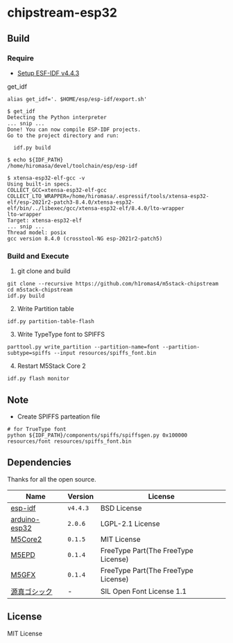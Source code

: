 # chipstream-esp32

## Build

### Require

- [Setup ESF-IDF v4.4.3](https://docs.espressif.com/projects/esp-idf/en/v4.4.3/esp32/get-started/index.html#installation-step-by-step)

get_idf

```
alias get_idf='. $HOME/esp/esp-idf/export.sh'
```

```
$ get_idf
Detecting the Python interpreter
... snip ...
Done! You can now compile ESP-IDF projects.
Go to the project directory and run:

  idf.py build

$ echo ${IDF_PATH}
/home/hiromasa/devel/toolchain/esp/esp-idf

$ xtensa-esp32-elf-gcc -v
Using built-in specs.
COLLECT_GCC=xtensa-esp32-elf-gcc
COLLECT_LTO_WRAPPER=/home/hiromasa/.espressif/tools/xtensa-esp32-elf/esp-2021r2-patch3-8.4.0/xtensa-esp32-elf/bin/../libexec/gcc/xtensa-esp32-elf/8.4.0/lto-wrapper
lto-wrapper
Target: xtensa-esp32-elf
... snip ...
Thread model: posix
gcc version 8.4.0 (crosstool-NG esp-2021r2-patch5)
```

### Build and Execute

1. git clone and build

```
git clone --recursive https://github.com/h1romas4/m5stack-chipstream
cd m5stack-chipstream
idf.py build
```

2. Write Partition table

```
idf.py partition-table-flash
```

3. Write TypeType font to SPIFFS

```
parttool.py write_partition --partition-name=font --partition-subtype=spiffs --input resources/spiffs_font.bin
```

4. Restart M5Stack Core 2

```
idf.py flash monitor
```

## Note

- Create SPIFFS parteation file

```
# for TrueType font
python ${IDF_PATH}/components/spiffs/spiffsgen.py 0x100000 resources/font resources/spiffs_font.bin
```

## Dependencies

Thanks for all the open source.

|Name|Version|License|
|-|-|--|
|[esp-idf](https://docs.espressif.com/projects/esp-idf/en/release-v4.4/esp32/get-started/index.html)|`v4.4.3`|BSD License|
|[arduino-esp32](https://github.com/espressif/arduino-esp32)|`2.0.6`|LGPL-2.1 License|
|[M5Core2](https://github.com/m5stack/M5Core2)|`0.1.5`|MIT License|
|[M5EPD](https://github.com/m5stack/M5EPD)|`0.1.4`|FreeType Part(The FreeType License)|
|[M5GFX](https://github.com/m5stack/M5GFX)|`0.1.4`|FreeType Part(The FreeType License)|
|[源真ゴシック](http://jikasei.me/font/genshin/)|-|SIL Open Font License 1.1|

## License

MIT License
